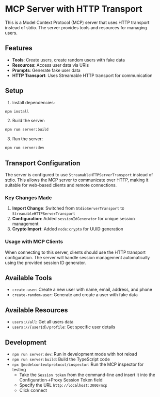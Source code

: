 # MCP Server with HTTP Transport

This is a Model Context Protocol (MCP) server that uses HTTP transport instead of stdio. The server provides tools and resources for managing users.

## Features

- **Tools**: Create users, create random users with fake data
- **Resources**: Access user data via URIs
- **Prompts**: Generate fake user data
- **HTTP Transport**: Uses Streamable HTTP transport for communication

## Setup

1. Install dependencies:
```bash
npm install
```

2. Build the server:
```bash
npm run server:build
```

3. Run the server:
```bash
npm run server:dev
```

## Transport Configuration

The server is configured to use `StreamableHTTPServerTransport` instead of stdio. This allows the MCP server to communicate over HTTP, making it suitable for web-based clients and remote connections.

### Key Changes Made

1. **Import Change**: Switched from `StdioServerTransport` to `StreamableHTTPServerTransport`
2. **Configuration**: Added `sessionIdGenerator` for unique session management
3. **Crypto Import**: Added `node:crypto` for UUID generation

### Usage with MCP Clients

When connecting to this server, clients should use the HTTP transport configuration. The server will handle session management automatically using the provided session ID generator.

## Available Tools

- `create-user`: Create a new user with name, email, address, and phone
- `create-random-user`: Generate and create a user with fake data

## Available Resources

- `users://all`: Get all users data
- `users://{userId}/profile`: Get specific user details

## Development

- `npm run server:dev`: Run in development mode with hot reload
- `npm run server:build`: Build the TypeScript code
- `npx @modelcontextprotocol/inspector`: Run the MCP inspector for testing
    - Take the `Session token` from the command-line and insert it into the Configuration->Proxy Session Token field
    - Specify the URL `http://localhost:3000/mcp`
    - Click connect